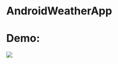 # AndroidWeatherApp

# Demo: 
![](https://media.discordapp.net/attachments/701277128951595032/788591864873615380/gif.gif)
